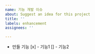 ```yaml
---
name: 기능 개발 이슈
about: Suggest an idea for this project
title: ''
labels: enhancement
assignees: ''

---
```


- 만들 기능
[x] - 기능1
[] - 기능2
